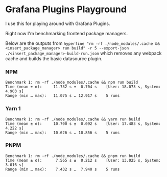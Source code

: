 # Grafana Plugins Playground

I use this for playing around with Grafana Plugins.

Right now I'm benchmarking frontend package managers.

Below are the outputs from `hyperfine "rm -rf ./node_modules/.cache && <insert_package_manager> run build" -r 5 --export-json ./<insert_package_manager>-build-run.json` which removes any webpack cache and builds the basic datasource plugin.

### NPM

```
Benchmark 1: rm -rf ./node_modules/.cache && npm run build
Time (mean ± σ):     11.732 s ±  0.704 s    [User: 18.073 s, System: 4.903 s]
Range (min … max):   11.075 s … 12.917 s    5 runs
```

### Yarn 1

```
Benchmark 1: rm -rf ./node_modules/.cache && yarn run build
Time (mean ± σ):     10.700 s ±  0.092 s    [User: 17.483 s, System: 4.222 s]
Range (min … max):   10.626 s … 10.856 s    5 runs
```

### PNPM

```
Benchmark 1: rm -rf ./node_modules/.cache && pnpm run build
Time (mean ± σ):      7.565 s ±  0.212 s    [User: 13.025 s, System: 3.016 s]
Range (min … max):    7.432 s …  7.940 s    5 runs
```
